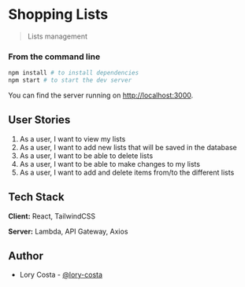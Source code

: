 # Shopping Lists

> Lists management


### From the command line

```bash
npm install # to install dependencies
npm start # to start the dev server
```

You can find the server running on [http://localhost:3000](http://localhost:3000).


## User Stories
1. As a user, I want to view my lists
2. As a user, I want to add new lists that will be saved in the database
3. As a user, I want to be able to delete lists
4. As a user, I want to be able to make changes to my lists
5. As a user, I want to add and delete items from/to the different lists


## Tech Stack
**Client:** React, TailwindCSS

**Server:** Lambda, API Gateway, Axios


## Author
- Lory Costa - [@lory-costa](https://github.com/lory-costa)

